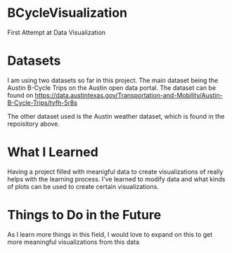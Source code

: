 # BCycleVisualization
First Attempt at Data Visualization

# Datasets
I am using two datasets so far in this project. The main dataset being the Austin B-Cycle Trips on the Austin open data portal. The dataset can be found on https://data.austintexas.gov/Transportation-and-Mobility/Austin-B-Cycle-Trips/tyfh-5r8s

The other dataset used is the Austin weather dataset, which is found in the repoisitory above.

# What I Learned
Having a project filled with meanigful data to create visualizations of really helps with the learning process. I've learned to modify data and what kinds of plots can be used to create certain visualizations.

# Things to Do in the Future
As I learn more things in this field, I would love to expand on this to get more meaningful visualizations from this data
